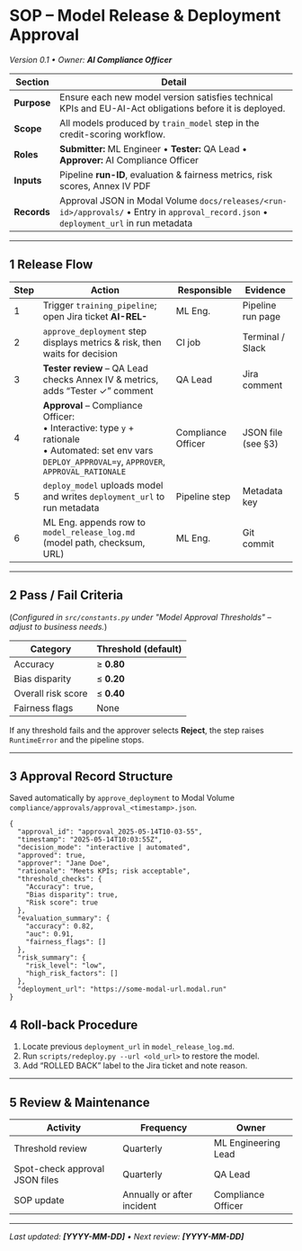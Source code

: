 # SOP – Model Release & Deployment Approval

_Version 0.1 • Owner: **AI Compliance Officer**_

| Section     | Detail                                                                                                                                 |
| ----------- | -------------------------------------------------------------------------------------------------------------------------------------- |
| **Purpose** | Ensure each new model version satisfies technical KPIs and EU-AI-Act obligations before it is deployed.                                |
| **Scope**   | All models produced by `train_model` step in the credit-scoring workflow.                                                              |
| **Roles**   | **Submitter:** ML Engineer • **Tester:** QA Lead • **Approver:** AI Compliance Officer                                                 |
| **Inputs**  | Pipeline **run-ID**, evaluation & fairness metrics, risk scores, Annex IV PDF                                                          |
| **Records** | Approval JSON in Modal Volume `docs/releases/<run-id>/approvals/` • Entry in `approval_record.json` • `deployment_url` in run metadata |

---

## 1 Release Flow

| Step | Action                                                                                                                                                       | Responsible        | Evidence           |
| ---- | ------------------------------------------------------------------------------------------------------------------------------------------------------------ | ------------------ | ------------------ |
| 1    | Trigger `training_pipeline`; open Jira ticket **AI-REL-<run-id>**                                                                                            | ML Eng.            | Pipeline run page  |
| 2    | `approve_deployment` step displays metrics & risk, then waits for decision                                                                                   | CI job             | Terminal / Slack   |
| 3    | **Tester review** – QA Lead checks Annex IV & metrics, adds “Tester ✓” comment                                                                               | QA Lead            | Jira comment       |
| 4    | **Approval** – Compliance Officer:<br>• Interactive: type `y` + rationale<br>• Automated: set env vars `DEPLOY_APPROVAL=y`, `APPROVER`, `APPROVAL_RATIONALE` | Compliance Officer | JSON file (see §3) |
| 5    | `deploy_model` uploads model and writes `deployment_url` to run metadata                                                                                     | Pipeline step      | Metadata key       |
| 6    | ML Eng. appends row to `model_release_log.md` (model path, checksum, URL)                                                                                    | ML Eng.            | Git commit         |

---

## 2 Pass / Fail Criteria

(_Configured in `src/constants.py` under "Model Approval Thresholds" – adjust to business needs._)

| Category           | Threshold (default) |
| ------------------ | ------------------- |
| Accuracy           | ≥ **0.80**          |
| Bias disparity     | ≤ **0.20**          |
| Overall risk score | ≤ **0.40**          |
| Fairness flags     | None                |

If any threshold fails and the approver selects **Reject**, the step raises
`RuntimeError` and the pipeline stops.

---

## 3 Approval Record Structure

Saved automatically by `approve_deployment` to Modal Volume `compliance/approvals/approval_<timestamp>.json`.

```jsonc
{
  "approval_id": "approval_2025-05-14T10-03-55",
  "timestamp": "2025-05-14T10:03:55Z",
  "decision_mode": "interactive | automated",
  "approved": true,
  "approver": "Jane Doe",
  "rationale": "Meets KPIs; risk acceptable",
  "threshold_checks": {
    "Accuracy": true,
    "Bias disparity": true,
    "Risk score": true
  },
  "evaluation_summary": {
    "accuracy": 0.82,
    "auc": 0.91,
    "fairness_flags": []
  },
  "risk_summary": {
    "risk_level": "low",
    "high_risk_factors": []
  },
  "deployment_url": "https://some-modal-url.modal.run"
}
```

## 4 Roll-back Procedure

1. Locate previous `deployment_url` in `model_release_log.md`.
2. Run `scripts/redeploy.py --url <old_url>` to restore the model.
3. Add “ROLLED BACK” label to the Jira ticket and note reason.

---

## 5 Review & Maintenance

| Activity                       | Frequency                  | Owner               |
| ------------------------------ | -------------------------- | ------------------- |
| Threshold review               | Quarterly                  | ML Engineering Lead |
| Spot-check approval JSON files | Quarterly                  | QA Lead             |
| SOP update                     | Annually or after incident | Compliance Officer  |

---

_Last updated: **[YYYY-MM-DD]** • Next review: **[YYYY-MM-DD]**_
